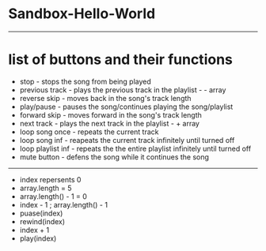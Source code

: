 # Sandbox-Hello-World
---
# list of buttons and their functions
  - stop - stops the song from being played 
  - previous track - plays the previous track in the playlist - - array
  - reverse skip - moves back in the song's track length 
  - play/pause - pauses the song/continues playing the song/playlist
  - forward skip - moves forward in the song's track length
  - next track - plays the next track in the playlist - + array
  - loop song once - repeats the current track
  - loop song inf - reapeats the current track infinitely until turned off
  - loop playlist inf - repeats the the entire playlist infinitely until turned off
  - mute button - defens the song while it continues the song

---
 - index repersents 0
 - array.length = 5
 - array.length() - 1 = 0
 - index - 1 ; array.length() - 1
 - puase(index)
 - rewind(index)
 - index + 1
 - play(index)
